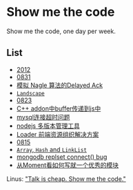 Show me the code
================

Show me the code, one day per week.

## List

* [2012](https://github.com/TBEDP/show-me-the-code/tree/master/2012)
 * [0831](https://github.com/TBEDP/show-me-the-code/tree/master/2012/0831)
  * [模拟 Nagle 算法的Delayed Ack](https://github.com/TBEDP/show-me-the-code/tree/master/2012/0831/suqian.md)
  * [`Landscape`](https://github.com/JacksonTian/landscape)
 * [0823](https://github.com/TBEDP/show-me-the-code/tree/master/2012/0823)
  * [C++ addon中buffer传递到js中](https://github.com/TBEDP/show-me-the-code/tree/master/2012/0823/busi.md)
  * [mysql连接超时问题](https://github.com/TBEDP/show-me-the-code/tree/master/2012/0823/jifeng.md)
  * [nodejs 多版本管理工具](https://github.com/TBEDP/show-me-the-code/tree/master/2012/0823/suqian.md)
  * [Loader 前端资源组织解决方案](https://github.com/TBEDP/loader)
 * [0815](https://github.com/TBEDP/show-me-the-code/tree/master/2012/0815)
  * [`Array`, `Hash` and `LinkList`](https://github.com/TBEDP/show-me-the-code/tree/master/2012/0815/busi.md)
  * [mongodb replset connect() bug](https://github.com/TBEDP/show-me-the-code/tree/master/2012/0815/suqian.md)
  * [从Moment看如何写就一个优秀的模块](http://www.infoq.com/cn/articles/how-to-create-great-js-module)

Linus: ["Talk is cheap. Show me the code."](https://lkml.org/lkml/2000/8/25/132)
